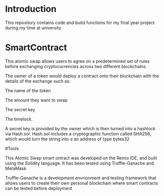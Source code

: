 # Introduction

This repository contains code and build functions for my final year project during my time at university

# SmartContract


This atomic swap allows users to agree on a predetermined set of rules before exchanging cryptocurrencies across two different blockchains. 

The owner of a token would deploy a contract onto their blockchain with the details of the exchange such as:

The name of the token 

The amount they want to swap

The secret key

The timelock.

A secret key is provided by the owner which is then turned into a hashlock via Hash.sol. Hash.sol includes a cryptographic function called SHA256, which would turn the string into a an address of type bytes32


#Tools

This Atomic Swap smart ontract was developed on the Remix IDE, and built using the Solidity language.
It has been tested using Truffle-Ganache and MetaMask

Truffle-Ganache is a development envrionment and testing framework that allows users to create their own personal blockchain where smart contracts can be tested before deployment

